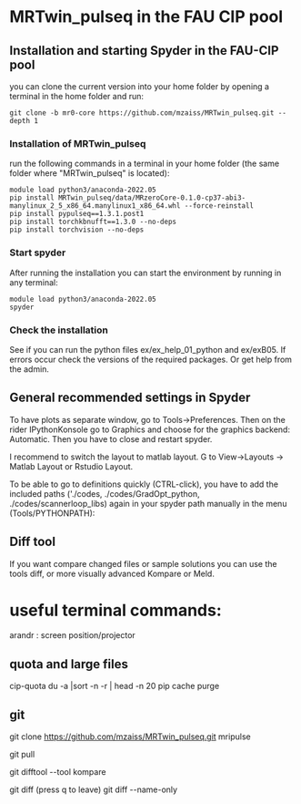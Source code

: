 # MRTwin_pulseq in the FAU CIP pool

## Installation and starting Spyder in the FAU-CIP pool ##

you can clone the current version into your home folder by opening a terminal in the home folder and run:
```
git clone -b mr0-core https://github.com/mzaiss/MRTwin_pulseq.git --depth 1
```

### Installation of MRTwin_pulseq
run the following commands in a terminal in your home folder (the same folder where "MRTwin_pulseq" is located):
```
module load python3/anaconda-2022.05
pip install MRTwin_pulseq/data/MRzeroCore-0.1.0-cp37-abi3-manylinux_2_5_x86_64.manylinux1_x86_64.whl --force-reinstall 
pip install pypulseq==1.3.1.post1
pip install torchkbnufft==1.3.0 --no-deps
pip install torchvision --no-deps
```

### Start spyder
After running the installation you can start the environment by running in any terminal:
```
module load python3/anaconda-2022.05
spyder
```

### Check the installation
See if you can run the python files ex/ex_help_01_python and ex/exB05.
If errors occur check the versions of the required packages. Or get help from the admin.

## General recommended settings in Spyder

To have plots as separate window, go to Tools->Preferences. Then on the rider IPythonKonsole go to Graphics and choose for the graphics backend: Automatic. 
Then you have to close and restart spyder.

I recommend to switch the layout to matlab layout. G to View->Layouts -> Matlab Layout or Rstudio Layout.

To be able to go to definitions quickly (CTRL-click), you have to add the included paths ('./codes, ./codes/GradOpt_python, ./codes/scannerloop_libs)  again in your spyder path manually in the menu (Tools/PYTHONPATH):


## Diff tool ##
If you want compare changed files or sample solutions you can use the tools diff, or more visually advanced Kompare or Meld.



# useful terminal commands:

arandr : screen position/projector

## quota and large files

cip-quota
du -a |sort -n -r | head -n 20
pip cache purge

## git

git clone https://github.com/mzaiss/MRTwin_pulseq.git mripulse

git pull

git difftool --tool kompare

git diff 
(press q to leave)
git diff --name-only

